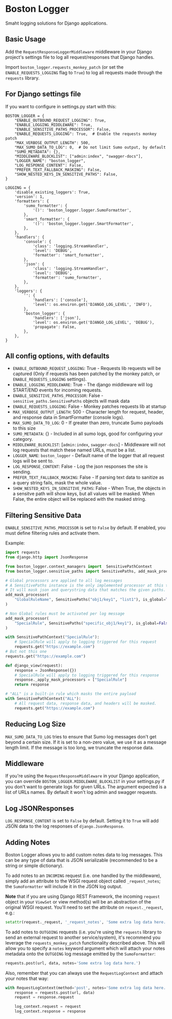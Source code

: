 # Boston Logger

Smaht logging solutions for Django applications.

## Basic Usage

Add the `RequestResponseLoggerMiddleware` middleware in your Django project's
settings file to log all request/responses that Django handles.

Import `boston_logger.requests_monkey_patch` (or set the `ENABLE_REQUESTS_LOGGING` flag to
`True`) to log all requests made through the `requests` library.

## For Django settings file

If you want to configure in settings.py start with this:

```
BOSTON_LOGGER = {
    "ENABLE_OUTBOUND_REQUEST_LOGGING": True,
    "ENABLE_LOGGING_MIDDLEWARE": True,
    "ENABLE_SENSITIVE_PATHS_PROCESSOR": False,
    "ENABLE_REQUESTS_LOGGING": True,  # Enable the requests monkey patch
    "MAX_VERBOSE_OUTPUT_LENGTH": 500,
    "MAX_SUMO_DATA_TO_LOG": 0,  # Do not limit Sumo output, by default
    "SUMO_METADATA": {},
    "MIDDLEWARE_BLOCKLIST": ["admin:index", "swagger-docs"],
    "LOGGER_NAME": "boston_logger",
    "LOG_RESPONSE_CONTENT": False,
    "PREFER_TEXT_FALLBACK_MASKING": False,
    "SHOW_NESTED_KEYS_IN_SENSITIVE_PATHS": False,
}
```

```
LOGGING = {
    'disable_existing_loggers': True,
    'version': 1,
    'formatters': {
        'sumo_formatter': {
            '()': 'boston_logger.logger.SumoFormatter',
        },
        'smart_formatter': {
            '()': 'boston_logger.logger.SmartFormatter',
        },
    },
    'handlers': {
        'console': {
            'class': 'logging.StreamHandler',
            'level': 'DEBUG',
            'formatter': 'smart_formatter',
        },
        'json': {
            'class': 'logging.StreamHandler',
            'level': 'DEBUG',
            'formatter': 'sumo_formatter',
        },
    },
    'loggers': {
        '': {
            'handlers': ['console'],
            'level': os.environ.get('DJANGO_LOG_LEVEL', 'INFO'),
        },
        'boston_logger': {
            'handlers': ['json'],
            'level': os.environ.get('DJANGO_LOG_LEVEL', 'DEBUG'),
            'propagate': False,
        },
    },
}
```

## All config options, with defaults

- `ENABLE_OUTBOUND_REQUEST_LOGGING`: True - Requests lib requests will be
  captured (Only if requests has been patched by the monkey patch, or
  `ENABLE_REQUESTS_LOGGING` settings).
- `ENABLE_LOGGING_MIDDLEWARE`: True - The django middleware will log START/END
  events for incoming requests.
- `ENABLE_SENSITIVE_PATHS_PROCESSOR`: False - `sensitive_paths.SensitivePaths`
  objects will mask data
- `ENABLE_REQUESTS_LOGGING`: False - Monkey patches requests lib at startup
- `MAX_VERBOSE_OUTPUT_LENGTH`: 500 - Character length for request, header, and
  response data in SmartFormatter (console logs).
- `MAX_SUMO_DATA_TO_LOG`: 0 - If greater than zero, truncate Sumo payloads to
  this size
- `SUMO_METADATA`: {} - Included in all sumo logs, good for configuring your
  category.
- `MIDDLEWARE_BLOCKLIST`: [`admin:index`, `swagger-docs`] - Middleware will not
  log requests that match these named URLs, must be a list.
- `LOGGER_NAME`: `boston_logger` - Default name of the logger that all request logs
  will be sent to.
- `LOG_RESPONSE_CONTENT`: False - Log the json responses the site is sending.
- `PREFER_TEXT_FALLBACK_MASKING`: False - If parsing text data to sanitize as a
  query string fails, mask the whole value.
- `SHOW_NESTED_KEYS_IN_SENSITIVE_PATHS`: False - When True, the objects in a
  sensitve path will show keys, but all values will be masked. When False, the
  entire object will be replaced with the masked string.

## Filtering Sensitive Data

`ENABLE_SENSITIVE_PATHS_PROCESSOR` is set to `False` by default. If enabled, you
must define filtering rules and activate them.

Example:

```python
import requests
from django.http import JsonResponse

from boston_logger.context_managers import  SensitivePathContext
from boston_logger.sensitive_paths import SensitivePaths, add_mask_processor

# Global processors are applied to all log messages
# A SensitivePaths instance is the only implemented processor at this time.
# It will mask json and querystring data that matches the given paths.
add_mask_processor(
    "GlobalRuleName", SensitivePaths("obj1/key1", "list1"), is_global=True
)

# Non Global rules must be activated per log message
add_mask_processor(
    "SpecialRule", SensitivePaths("specific_obj1/key1"), is_global=False
)

with SensitivePathContext("SpecialRule"):
    # SpecialRule will apply to logging triggered for this request
    requests.get("https://example.com")
# But not this one
requests.get("https://example.com")

def django_view(request):
    response = JsonResponse({})
    # SpecialRule will apply to logging triggered for this response
    response._apply_mask_processors = ["SpecialRule"]
    return response

# "ALL" is a built-in rule which masks the entire payload
with SensitivePathContext("ALL"):
    # All request data, response data, and headers will be masked.
    requests.get("https://example.com")
```


## Reducing Log Size

`MAX_SUMO_DATA_TO_LOG` tries to ensure that Sumo log messages don't get beyond
a certain size. If it is set to a non-zero value, we use it as a message
length limit. If the message is too long, we truncate the response data.


## Middleware

If you're using the `RequestResponseMiddleware` in your Django application, you
can override `BOSTON_LOGGER.MIDDLEWARE_BLOCKLIST` in your settings.py if you
don't want to generate logs for given URLs. The argument expected is a list of
URLs names. By default it won't log admin and swagger requests.


## Log JSONResponses

`LOG_RESPONSE_CONTENT` is set to `False` by default. Setting it to `True` will
add JSON data to the log responses of `django.JsonResponse`.


## Adding Notes

Boston Logger allows you to add custom notes data to log messages.  This can be
any type of data that is JSON serializable (recommended to be a string or simple
dictionary).

To add notes to an `INCOMING` request (i.e. one handled by the middleware),
simply add an attribute to the WSGI request object called `_request_notes`; the
`SumoFormatter` will include it in the JSON log output.

**Note** that if you are using Django REST Framework, the incoming `request`
object in your `ViewSet` or view method(s) will be an abstraction of the
original WSGI request.  You'll need to set the attribute on `request._request`,
e.g.:

```python
setattr(request._request, '_request_notes', 'Some extra log data here.')
```

To add notes to `OUTGOING` requests (i.e. you're using the `requests` library to
send an external request to another service/system), it's recommend you leverage
the `requests_monkey_patch` functionality described above.  This will allow you
to specify a `notes` keyword argument which will attach your notes metadata onto
the `OUTGOING` log message emitted by the `SumoFormatter`:

```python
requests.post(url, data, notes='Some extra log data here.')
```

Also, remember that you can always use the `RequestLogContext` and attach your
notes that way:

```python
with RequestLogContext(method='post', notes='Some extra log data here.') as log_context:
    response = requests.post(url, data)
    request = response.request

    log_context.request = request
    log_context.response = response
```
